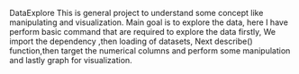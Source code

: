 DataExplore
    This is general project to understand some concept like manipulating and visualization.
Main goal is to explore the data, here I have perform basic command that are required to explore the data
firstly, We import the dependency ,then loading of datasets,
Next describe() function,then target the numerical columns and perform some manipulation and lastly graph for visualization.

